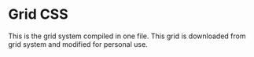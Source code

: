 # Grid CSS

This is the grid system compiled in one file. This grid is downloaded from grid system and modified for personal use.
